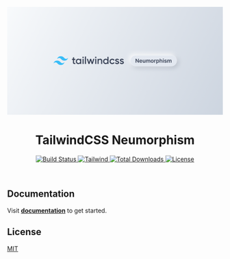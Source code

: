 ![TailwindCSS Neumorphism](/apps/storybook/src/stories/assets/thumbnail.png)

<h1 align="center">TailwindCSS Neumorphism</h1>

<p align="center">
  <a href="https://github.com/junwen-k/tailwindcss-neumorphism-ui/actions">
    <img
      src="https://img.shields.io/github/actions/workflow/status/junwen-k/tailwindcss-neumorphism-ui/ci.yml?branch=main"
      alt="Build Status"
    />
  </a>
  <a href="https://tailwindcss.com/">
    <img
      alt="Tailwind"
      src="https://img.shields.io/badge/tailwindcss-v3.0+-0F172A?logo=tailwindcss&style=flat&labelColor=38bdf8&logoColor=ffffff"
    />
  </a>
  <a href="https://www.npmjs.com/package/tailwindcss-neumorphism-ui">
    <img
      src="https://img.shields.io/npm/dm/tailwindcss-neumorphism-ui"
      alt="Total Downloads"
    />
  </a>
  <a
    href="https://github.com/junwen-k/tailwindcss-neumorphism-ui/blob/master/LICENSE"
  >
    <img
      src="https://img.shields.io/github/license/junwen-k/tailwindcss-neumorphism-ui"
      alt="License"
    />
  </a>
</p>

<br />

## Documentation

Visit [**documentation**](https://junwen-k.github.io/tailwindcss-neumorphism-ui) to get started.

## License

[MIT](/LICENSE)
